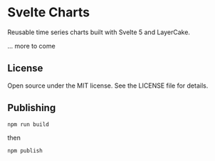 # Svelte Charts

Reusable time series charts built with Svelte 5 and LayerCake.

... more to come

## License

Open source under the MIT license. See the LICENSE file for details.

## Publishing

```
npm run build
```

then

```
npm publish
```
